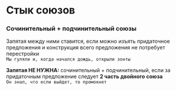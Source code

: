 # Стык союзов
### Сочинительный + подчинительный союзы 
Запятая между ними ставится, если можно изъять придаточное предложения и конструкция всего предложения не потребует перестройки
<br>
`Мы гуляли и, когда начался дождь, открыли зонты`

**Запятая НЕ НУЖНА:** сочинительный + подчинительный, если за придаточным предложение следует **2 часть двойного союза**
<br>
`Он знал, что если выйдет, то промокнет`
